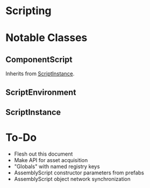 # Scripting

# Notable Classes

## ComponentScript

Inherits from [ScriptInstance](#scriptinstance).

## ScriptEnvironment

## ScriptInstance

# To-Do

- Flesh out this document
- Make API for asset acquisition
- "Globals" with named registry keys
- AssemblyScript constructor parameters from prefabs
- AssemblyScript object network synchronization
